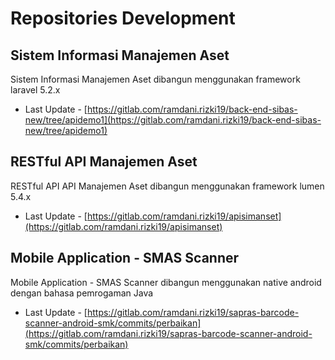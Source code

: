 # Repositories Development

## Sistem Informasi Manajemen Aset

Sistem Informasi Manajemen Aset dibangun menggunakan framework laravel 5.2.x
- Last Update - [https://gitlab.com/ramdani.rizki19/back-end-sibas-new/tree/apidemo1](https://gitlab.com/ramdani.rizki19/back-end-sibas-new/tree/apidemo1)

## RESTful API Manajemen Aset

RESTful API API Manajemen Aset dibangun menggunakan framework lumen 5.4.x
- Last Update - [https://gitlab.com/ramdani.rizki19/apisimanset](https://gitlab.com/ramdani.rizki19/apisimanset)

## Mobile Application - SMAS Scanner

Mobile Application - SMAS Scanner dibangun menggunakan native android dengan bahasa pemrogaman Java
- Last Update - [https://gitlab.com/ramdani.rizki19/sapras-barcode-scanner-android-smk/commits/perbaikan](https://gitlab.com/ramdani.rizki19/sapras-barcode-scanner-android-smk/commits/perbaikan)
